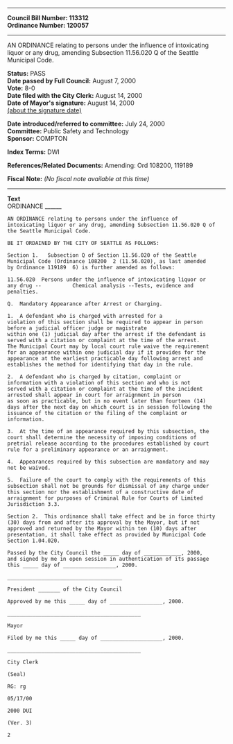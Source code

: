 * * * * *  
  
**Council Bill Number: [](#h0)[](#h2)113312**   
**Ordinance Number: 120057**  
  
* * * * *  
  
AN ORDINANCE relating to persons under the influence of intoxicating liquor or any drug, amending Subsection 11.56.020 Q of the Seattle Municipal Code.  
  
**Status:** PASS   
**Date passed by Full Council:** August 7, 2000   
**Vote:** 8-0   
**Date filed with the City Clerk:** August 14, 2000   
**Date of Mayor's signature:** August 14, 2000   
[(about the signature date)](/~public/approvaldate.htm)   
  
  
**Date introduced/referred to committee:** July 24, 2000   
**Committee:** Public Safety and Technology   
**Sponsor:** COMPTON   
  
**Index Terms:** DWI  
  
**References/Related Documents:** Amending: Ord 108200, 119189  
  
**Fiscal Note:** *(No fiscal note available at this time)*  
  
* * * * *  
  
**Text**  
    ORDINANCE ______  
  
    AN ORDINANCE relating to persons under the influence of  
    intoxicating liquor or any drug, amending Subsection 11.56.020 Q of  
    the Seattle Municipal Code.  
  
    BE IT ORDAINED BY THE CITY OF SEATTLE AS FOLLOWS:  
  
    Section 1.   Subsection Q of Section 11.56.020 of the Seattle  
    Municipal Code (Ordinance 108200  2 (11.56.020), as last amended  
    by Ordinance 119189  6) is further amended as follows:  
  
    11.56.020  Persons under the influence of intoxicating liquor or  
    any drug --          Chemical analysis --Tests, evidence and  
    penalties.  
  
    Q.  Mandatory Appearance after Arrest or Charging.  
  
    1.  A defendant who is charged with arrested for a  
    violation of this section shall be required to appear in person  
    before a judicial officer judge or magistrate  
    within one (1) judicial day after the arrest if the defendant is  
    served with a citation or complaint at the time of the arrest.    
    The Municipal Court may by local court rule waive the requirement  
    for an appearance within one judicial day if it provides for the  
    appearance at the earliest practicable day following arrest and  
    establishes the method for identifying that day in the rule.  
  
    2.  A defendant who is charged by citation, complaint or  
    information with a violation of this section and who is not   
    served with a citation or complaint at the time of the incident  
    arrested shall appear in court for arraignment in person  
    as soon as practicable, but in no event later than fourteen (14)  
    days after the next day on which court is in session following the  
    issuance of the citation or the filing of the complaint or  
    information.  
  
    3.  At the time of an appearance required by this subsection, the  
    court shall determine the necessity of imposing conditions of  
    pretrial release according to the procedures established by court  
    rule for a preliminary appearance or an arraignment.  
  
    4.  Appearances required by this subsection are mandatory and may  
    not be waived.  
  
    5.  Failure of the court to comply with the requirements of this  
    subsection shall not be grounds for dismissal of any charge under  
    this section nor the establishment of a constructive date of  
    arraignment for purposes of Criminal Rule for Courts of Limited  
    Jurisdiction 3.3.  
  
    Section 2.  This ordinance shall take effect and be in force thirty  
    (30) days from and after its approval by the Mayor, but if not  
    approved and returned by the Mayor within ten (10) days after  
    presentation, it shall take effect as provided by Municipal Code  
    Section 1.04.020.  
  
    Passed by the City Council the _____ day of ____________, 2000,  
    and signed by me in open session in authentication of its passage  
    this _____ day of _________________, 2000.  
  
    _____________________________________  
  
    President _______ of the City Council  
  
    Approved by me this _____ day of _________________, 2000.  
  
    ___________________________________________  
  
    Mayor  
  
    Filed by me this _____ day of ____________________, 2000.  
  
    ___________________________________________  
  
    City Clerk  
  
    (Seal)  
  
    RG: rg  
  
    05/17/00  
  
    2000 DUI  
  
    (Ver. 3)  
  
    2  
